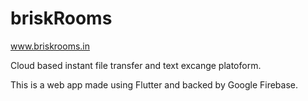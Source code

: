 # briskRooms
www.briskrooms.in

Cloud based instant file transfer and text excange platoform.

This is a web app made using Flutter and backed by Google Firebase.
